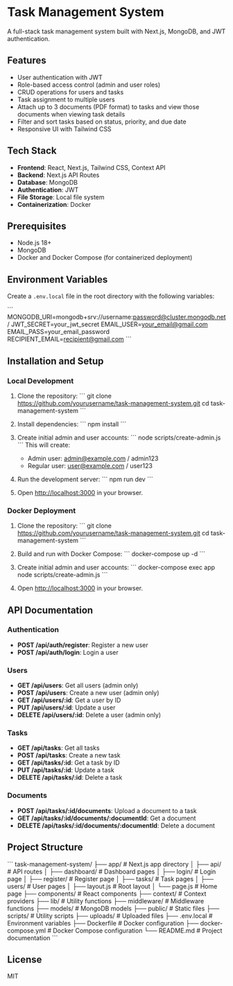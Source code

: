 # Task Management System

A full-stack task management system built with Next.js, MongoDB, and JWT authentication.

## Features

- User authentication with JWT
- Role-based access control (admin and user roles)
- CRUD operations for users and tasks
- Task assignment to multiple users
- Attach up to 3 documents (PDF format) to tasks and view those documents when viewing task details
- Filter and sort tasks based on status, priority, and due date
- Responsive UI with Tailwind CSS

## Tech Stack

- **Frontend**: React, Next.js, Tailwind CSS, Context API
- **Backend**: Next.js API Routes
- **Database**: MongoDB
- **Authentication**: JWT
- **File Storage**: Local file system
- **Containerization**: Docker

## Prerequisites

- Node.js 18+
- MongoDB
- Docker and Docker Compose (for containerized deployment)

## Environment Variables

Create a `.env.local` file in the root directory with the following variables:

\`\`\`
MONGODB_URI=mongodb+srv://username:password@cluster.mongodb.net/
JWT_SECRET=your_jwt_secret
EMAIL_USER=your_email@gmail.com
EMAIL_PASS=your_email_password
RECIPIENT_EMAIL=recipient@gmail.com
\`\`\`

## Installation and Setup

### Local Development

1. Clone the repository:
   \`\`\`
   git clone https://github.com/yourusername/task-management-system.git
   cd task-management-system
   \`\`\`

2. Install dependencies:
   \`\`\`
   npm install
   \`\`\`

3. Create initial admin and user accounts:
   \`\`\`
   node scripts/create-admin.js
   \`\`\`
   This will create:
   - Admin user: admin@example.com / admin123
   - Regular user: user@example.com / user123

4. Run the development server:
   \`\`\`
   npm run dev
   \`\`\`

5. Open [http://localhost:3000](http://localhost:3000) in your browser.

### Docker Deployment

1. Clone the repository:
   \`\`\`
   git clone https://github.com/yourusername/task-management-system.git
   cd task-management-system
   \`\`\`

2. Build and run with Docker Compose:
   \`\`\`
   docker-compose up -d
   \`\`\`

3. Create initial admin and user accounts:
   \`\`\`
   docker-compose exec app node scripts/create-admin.js
   \`\`\`

4. Open [http://localhost:3000](http://localhost:3000) in your browser.

## API Documentation

### Authentication

- **POST /api/auth/register**: Register a new user
- **POST /api/auth/login**: Login a user

### Users

- **GET /api/users**: Get all users (admin only)
- **POST /api/users**: Create a new user (admin only)
- **GET /api/users/:id**: Get a user by ID
- **PUT /api/users/:id**: Update a user
- **DELETE /api/users/:id**: Delete a user (admin only)

### Tasks

- **GET /api/tasks**: Get all tasks
- **POST /api/tasks**: Create a new task
- **GET /api/tasks/:id**: Get a task by ID
- **PUT /api/tasks/:id**: Update a task
- **DELETE /api/tasks/:id**: Delete a task

### Documents

- **POST /api/tasks/:id/documents**: Upload a document to a task
- **GET /api/tasks/:id/documents/:documentId**: Get a document
- **DELETE /api/tasks/:id/documents/:documentId**: Delete a document

## Project Structure

\`\`\`
task-management-system/
├── app/                  # Next.js app directory
│   ├── api/              # API routes
│   ├── dashboard/        # Dashboard pages
│   ├── login/            # Login page
│   ├── register/         # Register page
│   ├── tasks/            # Task pages
│   ├── users/            # User pages
│   ├── layout.js         # Root layout
│   └── page.js           # Home page
├── components/           # React components
├── context/              # Context providers
├── lib/                  # Utility functions
├── middleware/           # Middleware functions
├── models/               # MongoDB models
├── public/               # Static files
├── scripts/              # Utility scripts
├── uploads/              # Uploaded files
├── .env.local            # Environment variables
├── Dockerfile            # Docker configuration
├── docker-compose.yml    # Docker Compose configuration
└── README.md             # Project documentation
\`\`\`

## License

MIT
